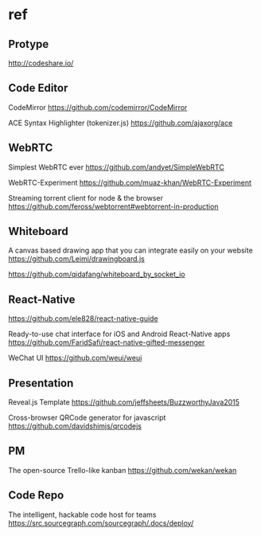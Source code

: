 # ref

## Protype

http://codeshare.io/


## Code Editor

CodeMirror https://github.com/codemirror/CodeMirror

ACE Syntax Highlighter (tokenizer.js) https://github.com/ajaxorg/ace


## WebRTC

Simplest WebRTC ever https://github.com/andyet/SimpleWebRTC

WebRTC-Experiment https://github.com/muaz-khan/WebRTC-Experiment

Streaming torrent client for node & the browser  https://github.com/feross/webtorrent#webtorrent-in-production


## Whiteboard

A canvas based drawing app that you can integrate easily on your website https://github.com/Leimi/drawingboard.js

https://github.com/qidafang/whiteboard_by_socket_io

## React-Native

https://github.com/ele828/react-native-guide

Ready-to-use chat interface for iOS and Android React-Native apps https://github.com/FaridSafi/react-native-gifted-messenger

WeChat UI https://github.com/weui/weui

## Presentation

Reveal.js Template https://github.com/jeffsheets/BuzzworthyJava2015

Cross-browser QRCode generator for javascript https://github.com/davidshimjs/qrcodejs

## PM

The open-source Trello-like kanban https://github.com/wekan/wekan

## Code Repo

The intelligent, hackable code host for teams https://src.sourcegraph.com/sourcegraph/.docs/deploy/
